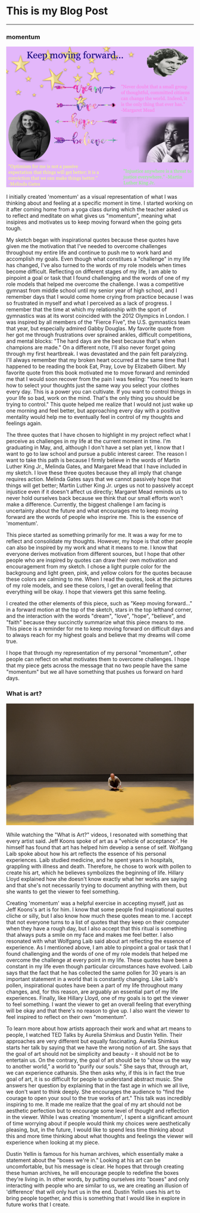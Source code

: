 # This is my Blog Post
------

### momentum
![momentum](images/momentumsketch.png?raw=true "momentum")

I initially created 'momentum' as a visual representation of what I was thinking about and feeling at a specific moment in time. I started working on it after coming home from a yoga class during which the teacher asked us to reflect and meditate on what gives us "momentum", meaning what insipires and motivates us to keep moving forward when the going gets tough. 

My sketch began with inspirational quotes because these quotes have given me the motivation that I've needed to overcome challenges throughout my entire life and continue to push me to work hard and accomplish my goals. Even though what constitues a "challenge" in my life has changed, I've also turned to the words of my role models when times become difficult. Reflecting on different stages of my life, I am able to pinpoint a goal or task that I found challenging and the words of one of my role models that helped me overcome the challenge. I was a competitive gymnast from middle school until my senior year of high school, and I remember days that I would come home crying from practice because I was so frustrated in myself and what I perceived as a lack of progress. I remember that the time at which my relationship with the sport of gymnastics was at its worst coincided with the 2012 Olympics in London. I was inspired by all members of the "Fierce Five", the U.S. gymnastics team that year, but especially admired Gabby Douglas. My favorite quote from her got me through frustrations over sprained ankles, difficult competitions, and mental blocks: "The hard days are the best because that's when champions are made." On a different note, I'll also never forget going through my first heartbreak. I was devastated and the pain felt paralyzing. I'll always remember that my broken heart occurred at the same time that I happened to be reading the book Eat, Pray, Love by Elizabeth Gilbert. My favorite quote from this book motivated me to move forward and reminded me that I would soon recover from the pain I was feeling: "You need to learn how to select your thoughts just the same way you select your clothes every day. This is a power you can cultivate. If you want to control things in your life so bad, work on the mind. That's the only thing you should be trying to control." This quote helped me realize that I would not just wake up one morning and feel better, but approaching every day with a positive mentality would help me to eventually feel in control of my thoughts and feelings again.

The three quotes that I have chosen to highlight in my project reflect what I perceive as challenges in my life at the current moment in time. I'm graduating in May, and, although I don't have a set plan yet, I know that I want to go to law school and pursue a public interest career. The reason I want to take this path is because I firmly believe in the words of Martin Luther King Jr., Melinda Gates, and Margaret Mead that I have included in my sketch. I love these three quotes because they all imply that change requires action. Melinda Gates says that we cannot passively hope that things will get better; Martin Luther King Jr. urges us not to passively accept injustice even if it doesn't affect us directly; Margaret Mead reminds us to never hold ourselves back because we think that our small efforts won't make a difference. Currently, the biggest challenge I am facing is uncertainty about the future and what encourages me to keep moving forward are the words of people who insprire me. This is the essence of 'momentum'.

This piece started as something primarily for me. It was a way for me to reflect and consolidate my thoughts. However, my hope is that other people can also be inspired by my work and what it means to me. I know that everyone derives motivation from different sources, but I hope that other people who are inspired by quotes can draw their own motivation and encouragement from my sketch. I chose a light purple color for the backgroung and light green, pink, and yellow colors for the quotes because these colors are calming to me. When I read the quotes, look at the pictures of my role models, and see these colors, I get an overall feeling that everything will be okay. I hope that viewers get this same feeling.  

I created the other elements of this piece, such as "Keep moving forward..." in a forward motion at the top of the sketch, stars in the top lefthand corner, and the interaction with the words "dream", "love", "hope", "believe", and "faith" because they succinctly summarize what this piece means to me. This piece is a reminder for me to keep moving forward on difficult days and to always reach for my highest goals and believe that my dreams will come true. 

I hope that through my representation of my personal "momentum", other people can reflect on what motivates them to overcome challenges. I hope that my piece gets across the message that no two people have the same "momentum" but we all have something that pushes us forward on hard days.


### What is art?
![Wolfgang Laib](images/wl.png?raw=true "Wolfgang Laib")

While watching the "What is Art?" videos, I resonated with something that every artist said. Jeff Koons spoke of art as a "vehicle of acceptance". He himself has found that art has helped him develop a sense of self. Wolfgang Laib spoke about how his art reflects the essence of his personal experiences. Laib studied medicine, and he spent years in hospitals, grappling with illness and death. Therefore, he chose to work with pollen to create his art, which he believes symbolizes the beginning of life. Hillary Lloyd explained how she doesn't know exactly what her works are saying and that she's not necessarily trying to document anything with them, but she wants to get the viewer to feel something.

Creating 'momentum' was a helpful exercise in accepting myself, just as Jeff Koons's art is for him. I know that some people find inspirational quotes cliche or silly, but I also know how much these quotes mean to me. I accept that not everyone turns to a list of quotes that they keep on their computer when they have a rough day, but I also accept that this ritual is something that always puts a smile on my face and makes me feel better. I also resonated with what Wolfgang Laib said about art reflecting the essence of experience. As I mentioned above, I am able to pinpoint a goal or task that I found challenging and the words of one of my role models that helped me overcome the challenge at every point in my life. These quotes have been a constant in my life even though particular circumstances have evolved. Laib says that the fact that he has collected the same pollen for 30 years is an important statement in a world that is constantly changing. Like Laib's pollen, inspirational quotes have been a part of my life throughout many changes, and, for this reason, are arguably an essential part of my life experiences. Finally, like Hillary Lloyd, one of my goals is to get the viewer to feel something. I want the viewer to get an overall feeling that everything will be okay and that there's no reason to give up. I also want the viewer to feel inspired to reflect on their own "momentum".

To learn more about how artists approach their work and what art means to people, I watched TED Talks by Aurelia Shimkus and Dustin Yellin. Their approaches are very different but equally fascinating. Aurelia Shimkus starts her talk by saying that we have the wrong notion of art. She says that the goal of art should not be simplicity and beauty - it should not be to entertain us. On the contrary, the goal of art should be to "show us the way to another world," a world to "purify our souls." She says that, through art, we can experience catharsis. She then asks why, if this is in fact the true goal of art, it is so difficult for people to understand abstract music. She answers her question by explaining that in the fast age in which we all live, we don't want to think deeply. She encourages the audience to "find the courage to open your soul to the true works of art." This talk was incredibly inspiring to me. It made me realize that the goal of my art should not be aesthetic perfection but to encourage some level of thought and reflection in the viewer. While I was creating 'momentum', I spent a significant amount of time worrying about if people would think my choices were aesthetically pleasing, but, in the future, I would like to spend less time thinking about this and more time thinking about what thoughts and feelings the viewer will experience when looking at my piece. 

Dustin Yellin is famous for his human archives, which essentially make a statement about the "boxes we're in." Looking at his art can be uncomfortable, but his message is clear. He hopes that through creating these human archives, he will encourage people to redefine the boxes they're living in. In other words, by putting ourselves into "boxes" and only interacting with people who are similar to us, we are creating an illusion of 'difference' that will only hurt us in the end. Dustin Yellin uses his art to bring people together, and this is something that I would like in explore in future works that I create.
